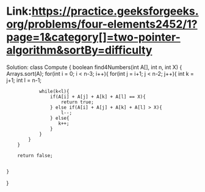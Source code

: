 # Link:https://practice.geeksforgeeks.org/problems/four-elements2452/1?page=1&category[]=two-pointer-algorithm&sortBy=difficulty

Solution: class Compute
{
    boolean find4Numbers(int A[], int n, int X) 
    {
        Arrays.sort(A);
        for(int i = 0; i < n-3; i++){
            for(int j = i+1; j < n-2; j++){
                int k = j+1;
                int l = n-1;
                
                while(k<l){
                    if(A[i] + A[j] + A[k] + A[l] == X){
                        return true;
                    } else if(A[i] + A[j] + A[k] + A[l] > X){
                        l--;
                    } else{
                       k++; 
                    }
                }
            }
        }
        
        return false;
        
        
    }
}
